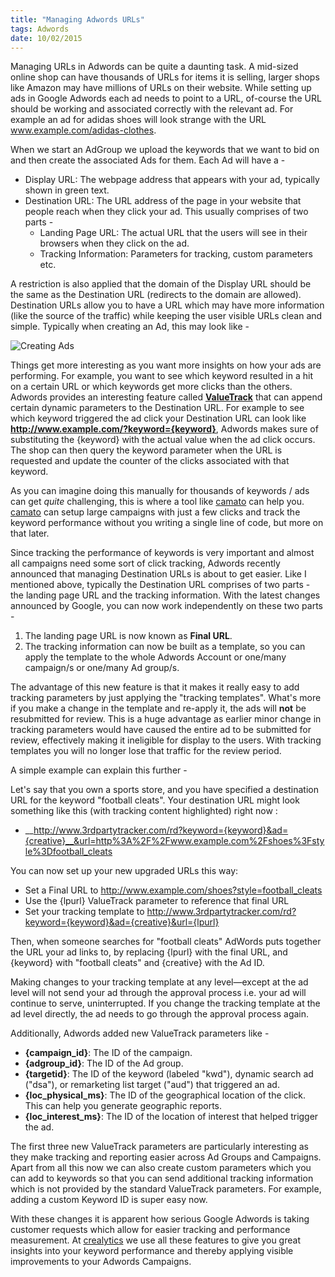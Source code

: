 ```yaml
---
title: "Managing Adwords URLs"
tags: Adwords
date: 10/02/2015
---
```


Managing URLs in Adwords can be quite a daunting task. A mid-sized online shop can have thousands of URLs for items it is selling, larger shops like Amazon may have millions of URLs on their website. While setting up ads in Google Adwords each ad needs to point to a URL, of-course the URL should be working and associated correctly with the relevant ad. For example an ad for adidas shoes will look strange with the URL www.example.com/adidas-clothes. 

When we start an AdGroup we upload the keywords that we want to bid on and then create the associated Ads for them. Each Ad will have a -

- Display URL: The webpage address that appears with your ad, typically shown in green text.
- Destination URL: The URL address of the page in your website that people reach when they click your ad. This usually comprises of two parts -
  - Landing Page URL: The actual URL that the users will see in their browsers when they click on the ad.
  - Tracking Information: Parameters for tracking, custom parameters etc.

A restriction is also applied that the domain of the Display URL should be the same as the Destination URL (redirects to the domain are allowed). Destination URLs allow you to have a URL which may have more information (like the source of the traffic) while keeping the user visible URLs clean and simple. Typically when creating an Ad, this may look like -


![Creating Ads](/images/creating_ads.png "Creating Ads")


Things get more interesting as you want more insights on how your ads are performing. For example, you want to see which keyword resulted in a hit on a certain URL or which keywords get more clicks than the others. Adwords provides an interesting feature called [__ValueTrack__](https://support.google.com/adwords/answer/2375447) that can append certain dynamic parameters to the Destination URL. For example to see which keyword triggered the ad click your Destination URL can look like __http://www.example.com/?keyword={keyword}__, Adwords makes sure of substituting the {keyword} with the actual value when the ad click occurs. The shop can then query the keyword parameter when the URL is requested and update the counter of the clicks associated with that keyword.

As you can imagine doing this manually for thousands of keywords / ads can get _quite_ challenging, this is where a tool like [camato](www.camato.de/en) can help you. [camato](www.camato.de/en) can setup large campaigns with just a few clicks and track the keyword performance without you writing a single line of code, but more on that later.

Since tracking the performance of keywords is very important and almost all campaigns need some sort of click tracking, Adwords recently announced that managing Destination URLs is about to get easier. Like I mentioned above, typically the Destination URL comprises of two parts - the landing page URL and the tracking information. With the latest changes announced by Google, you can now work independently on these two parts -

1. The landing page URL is now known as __Final URL__.
2. The tracking information can now be built as a template, so you can apply the template to the whole Adwords Account or one/many campaign/s or one/many Ad group/s.

The advantage of this new feature is that it makes it really easy to add tracking parameters by just applying the "tracking templates". What's more if you make a change in the template and re-apply it, the ads will __not__ be resubmitted for review. This is a huge advantage as earlier minor change in tracking parameters would have caused the entire ad to be submitted for review, effectively making it ineligible for display to the users. With tracking templates you will no longer lose that traffic for the review period.

A simple example can explain this further -

Let's say that you own a sports store, and you have specified a destination URL for the keyword "football cleats". Your destination URL might look something like this (with tracking content highlighted) right now :

- __http://www.3rdpartytracker.com/rd?keyword={keyword}&ad={creative}__&url=http%3A%2F%2Fwww.example.com%2Fshoes%3Fstyle%3Dfootball_cleats

You can now set up your new upgraded URLs this way:

  - Set a Final URL to http://www.example.com/shoes?style=football_cleats
  - Use the {lpurl} ValueTrack parameter to reference that final URL
  - Set your tracking template to http://www.3rdpartytracker.com/rd?keyword={keyword}&ad={creative}&url={lpurl}

Then, when someone searches for "football cleats" AdWords puts together the URL your ad links to, by replacing {lpurl} with the final URL, and {keyword} with "football cleats" and {creative} with the Ad ID.

Making changes to your tracking template at any level—except at the ad level will not send your ad through the approval process i.e. your ad will continue to serve, uninterrupted. If you change the tracking template at the ad level directly, the ad needs to go through the approval process again.

Additionally, Adwords added new ValueTrack parameters like - 

- __{campaign_id}__: The ID of the campaign.
- __{adgroup_id}__: The ID of the Ad group.
- __{targetid}__: The ID of the keyword (labeled "kwd"), dynamic search ad ("dsa"), or remarketing list target ("aud") that triggered an ad.
- __{loc_physical_ms}__: The ID of the geographical location of the click. This can help you generate geographic reports.
- __{loc_interest_ms}__: The ID of the location of interest that helped trigger the ad.

The first three new ValueTrack parameters are particularly interesting as they make tracking and reporting easier across Ad Groups and Campaigns. Apart from all this now we can also create custom parameters which you can add to keywords so that you can send additional tracking information which is not provided by the standard ValueTrack parameters. For example, adding a custom Keyword ID is super easy now.

With these changes it is apparent how serious Google Adwords is taking customer requests which allow for easier tracking and performance measurement. At [crealytics](http://www.crealytics.com/en/home.html) we use all these features to give you great insights into your keyword performance and thereby applying visible improvements to your Adwords Campaigns.

